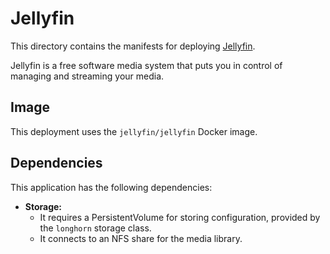 # Jellyfin

This directory contains the manifests for deploying [Jellyfin](https://jellyfin.org/).

Jellyfin is a free software media system that puts you in control of managing and streaming your media.

## Image

This deployment uses the `jellyfin/jellyfin` Docker image.

## Dependencies

This application has the following dependencies:

- **Storage:**
  - It requires a PersistentVolume for storing configuration, provided by the `longhorn` storage class.
  - It connects to an NFS share for the media library.

